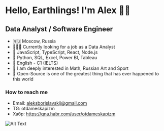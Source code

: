 # Hello, Earthlings! I'm Alex 🥷🏻
## Data Analyst / Software Engineer 

- 🇷🇺 Moscow, Russia
- 👨🏻‍💻 Currently looking for a job as a Data Analyst
- 💞️ JavaScript, TypeScript, React, Node.js
- 🦊 Python, SQL, Excel, Power BI, Tableau
- 🏴󠁧󠁢󠁥󠁮󠁧󠁿 English - C1 (IELTS)
- 🦦 I am deeply interested in Math, Russian Art and Sport
- 🌲 Open-Source is one of the greatest thing that has ever happened to this world

### How to reach me 

- Email: aleksborislavskij@gmail.com
- TG: otdameskapizm
- Хабр: https://qna.habr.com/user/otdameskapizm

![Alt Text](https://media.giphy.com/media/6heBQSjt2IoA8/giphy.gif)

<!---
Saimon398/Saimon398 is a ✨ special ✨ repository because its `README.md` (this file) appears on your GitHub profile.
You can click the Preview link to take a look at your changes.
--->
